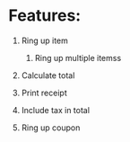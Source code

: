 

# Features:
1. Ring up item
	1. Ring up multiple itemss
2. Calculate total



4. Print receipt

1. Include tax in total
2. Ring up coupon